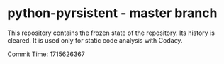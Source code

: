 # python-pyrsistent - master branch

This repository contains the frozen state of the repository.
Its history is cleared. It is used only for static code
analysis with Codacy.

Commit Time: 1715626367